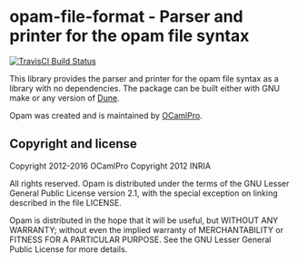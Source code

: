 # opam-file-format - Parser and printer for the opam file syntax

[![TravisCI Build Status](https://travis-ci.org/ocaml/opam-file-format.svg?branch=master)](https://travis-ci.org/ocaml/opam-file-format)

This library provides the parser and printer for the opam file syntax as a
library with no dependencies. The package can be built either with GNU make
or any version of [Dune](https://dune.build).

Opam was created and is maintained by [OCamlPro](http://www.ocamlpro.com).

## Copyright and license

Copyright 2012-2016 OCamlPro
Copyright 2012 INRIA

All rights reserved. Opam is distributed under the terms of the GNU Lesser
General Public License version 2.1, with the special exception on linking
described in the file LICENSE.

Opam is distributed in the hope that it will be useful, but WITHOUT ANY
WARRANTY; without even the implied warranty of MERCHANTABILITY or FITNESS FOR A
PARTICULAR PURPOSE. See the GNU Lesser General Public License for more details.
